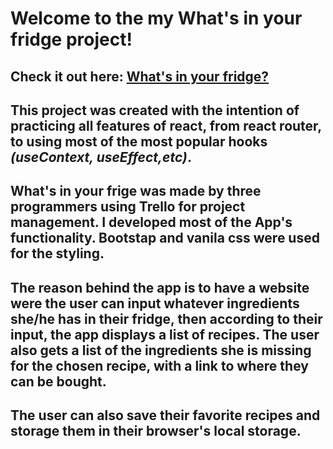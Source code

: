 # Welcome to the my What's in your fridge project!
Check it out here: [What's in your fridge?](https://natalieacevedo.github.io/what-s-in-your-fridge/#/)
---

This project was created with the intention of practicing all features of react, from react router, to using most of the most popular hooks *(useContext, useEffect,etc)*.
---

What's in your frige was made by three programmers using Trello for project management. I developed most of the App's functionality. Bootstap and vanila css were used for the styling. 
---
The reason behind the app is to have a website were the user can input whatever ingredients she/he has in their fridge, then according to their input, the app displays a list of recipes. The user also gets a list of the ingredients she is missing for the chosen recipe, with a link to where they can be bought.
---
The user can also save their favorite recipes and storage them in their browser's local storage.
---

